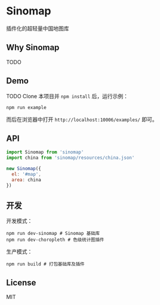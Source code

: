 # Sinomap
插件化的超轻量中国地图库


## Why Sinomap
TODO


## Demo
TODO Clone 本项目并 `npm install` 后，运行示例：

``` text
npm run example
```

而后在浏览器中打开 `http://localhost:10006/examples/` 即可。

## API

``` js
import Sinomap from 'sinomap'
import china from 'sinomap/resources/china.json'

new Sinomap({
  el: '#map',
  area: china
})
```


## 开发

开发模式：

``` text
npm run dev-sinomap # Sinomap 基础库
npm run dev-choropleth # 色级统计图插件
```

生产模式：

``` text
npm run build # 打包基础库及插件
```

## License
MIT
